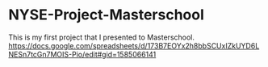 # NYSE-Project-Masterschool
This is my first project that I presented to Masterschool. 
https://docs.google.com/spreadsheets/d/173B7EOYx2h8bbSCUxIZkUYD6LNESn7tcGn7MOIS-Pio/edit#gid=1585066141

